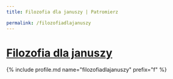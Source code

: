 ```yaml
---
title: Filozofia dla januszy | Patromierz

permalink: /filozofiadlajanuszy
---
```


# [Filozofia dla januszy](https://patronite.pl/filozofiadlajanuszy)

{% include profile.md name="filozofiadlajanuszy" prefix="f" %}
